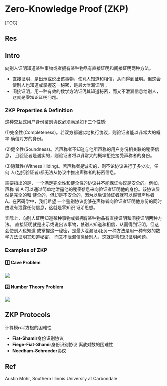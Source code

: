 # Zero-Knowledge Proof (ZKP) 

[TOC]



## Res


## Intro
向别人证明知道某种事物或者拥有某种物品有直接证明和间接证明两种方法。
- 直接证明，是出示或说出该事物，使别人知道和相信，从而得到证明。但这会使别人也知道或掌握这一秘密，是最大泄漏证明；
- 间接证明，用一种有效的数学方法证明其知道秘密，而又不泄漏信息给别人，这就是零知识证明问题。

### ZKP Properties & Definition
这种交互式用户身份鉴别协议必须满足如下三个性质:

(1)完全性(Completeness)。若双方都诚实地执行协议，则验证者能以非常大的概率 确信对方的身份。

(2)健全性(Soundness)。若声称者不知道与他所声称的用户身份相关联的秘密信息， 且验证者是诚实的，则验证者将以非常大的概率拒绝接受声称者的身份。

(3)隐藏性(Witness Hiding)。若声称者是诚实的，则不论协议进行了多少次，任何 人(包括验证者)都无法从协议中推出声称者的秘密信息。

需要指出的是，一个满足完全性和健全性的协议并不能保证协议是安全的。例如，声称 者 A 可以通过简单地泄露他的秘密信息来向验证者证明他的身份。该协议显然是完全的和 健全的，但却是不安全的，因为以后该验证者就可以假冒声称者 A。在密码学中，我们希望 一个鉴别协议能够在声称者向验证者证明他身份的同时由没有泄露任何信息，这就是零知识 证明思想。

实际上，向别人证明知道某种事物或者拥有某种物品有直接证明和间接证明两种方法。 直接证明就是出示或说出该事物，使别人知道和相信，从而得到证明。但这会使别人也知道 或掌握这一秘密，是最大泄漏证明;另一种方法是用一种有效的数学方法证明其知道秘密， 而又不泄漏信息给别人，这就是零知识证明问题。


### Examples of ZKP
#### 1️⃣ Cave Problem
![](../../../../../../../../../../../Assets/Pics/Screenshot%202023-06-05%20at%2010.00.07%20PM.png)


#### 2️⃣ Number Theory Problem
![](../../../../../../../../../../../Assets/Pics/Screenshot%202023-06-05%20at%209.58.12%20PM.png)



## ZKP Protocols
计算模**n**平方根的困难性
- **Fiat-Shamir**身份识别协议
- **Fiege-Fiat-Shamir**身份识别协议
离散对数的困难性
- **Needham-Schroeder**协议



## Ref
[零知识证明 | Wikipedia]: https://zh.wikipedia.org/wiki/零知识证明

[姚氏百万富翁问题 - 李治的文章 - 知乎]: https://zhuanlan.zhihu.com/p/404085829

[A Survey of Zero-Knowledge Proofs with Applications to Cryptography]: http://austinmohr.com/Work_files/zkp.pdf

Austin Mohr, Southern Illinois University at Carbondale


